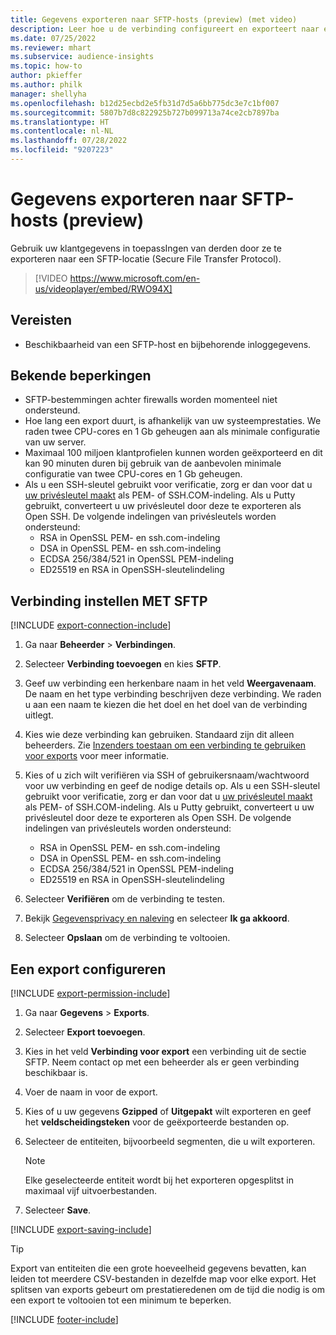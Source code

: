```yaml
---
title: Gegevens exporteren naar SFTP-hosts (preview) (met video)
description: Leer hoe u de verbinding configureert en exporteert naar een SFTP-locatie.
ms.date: 07/25/2022
ms.reviewer: mhart
ms.subservice: audience-insights
ms.topic: how-to
author: pkieffer
ms.author: philk
manager: shellyha
ms.openlocfilehash: b12d25ecbd2e5fb31d7d5a6bb775dc3e7c1bf007
ms.sourcegitcommit: 5807b7d8c822925b727b099713a74ce2cb7897ba
ms.translationtype: HT
ms.contentlocale: nl-NL
ms.lasthandoff: 07/28/2022
ms.locfileid: "9207223"
---
```

# <a name="export-data-to-sftp-hosts-preview"></a>Gegevens exporteren naar SFTP-hosts (preview)

Gebruik uw klantgegevens in toepassIngen van derden door ze te exporteren naar een SFTP-locatie (Secure File Transfer Protocol).

> [!VIDEO https://www.microsoft.com/en-us/videoplayer/embed/RWO94X]

## <a name="prerequisites"></a>Vereisten

- Beschikbaarheid van een SFTP-host en bijbehorende inloggegevens.

## <a name="known-limitations"></a>Bekende beperkingen

- SFTP-bestemmingen achter firewalls worden momenteel niet ondersteund.
- Hoe lang een export duurt, is afhankelijk van uw systeemprestaties. We raden twee CPU-cores en 1 Gb geheugen aan als minimale configuratie van uw server.
- Maximaal 100 miljoen klantprofielen kunnen worden geëxporteerd en dit kan 90 minuten duren bij gebruik van de aanbevolen minimale configuratie van twee CPU-cores en 1 Gb geheugen.
- Als u een SSH-sleutel gebruikt voor verificatie, zorg er dan voor dat u [uw privésleutel maakt](/azure/virtual-machines/linux/create-ssh-keys-detailed#basic-example) als PEM- of SSH.COM-indeling. Als u Putty gebruikt, converteert u uw privésleutel door deze te exporteren als Open SSH. De volgende indelingen van privésleutels worden ondersteund:
  - RSA in OpenSSL PEM- en ssh.com-indeling
  - DSA in OpenSSL PEM- en ssh.com-indeling
  - ECDSA 256/384/521 in OpenSSL PEM-indeling
  - ED25519 en RSA in OpenSSH-sleutelindeling

## <a name="set-up-connection-to-sftp"></a>Verbinding instellen MET SFTP

[!INCLUDE [export-connection-include](includes/export-connection-admn.md)]

1. Ga naar **Beheerder** > **Verbindingen**.

1. Selecteer **Verbinding toevoegen** en kies **SFTP**.

1. Geef uw verbinding een herkenbare naam in het veld **Weergavenaam**. De naam en het type verbinding beschrijven deze verbinding. We raden u aan een naam te kiezen die het doel en het doel van de verbinding uitlegt.

1. Kies wie deze verbinding kan gebruiken. Standaard zijn dit alleen beheerders. Zie [Inzenders toestaan om een verbinding te gebruiken voor exports](connections.md#allow-contributors-to-use-a-connection-for-exports) voor meer informatie.

1. Kies of u zich wilt verifiëren via SSH of gebruikersnaam/wachtwoord voor uw verbinding en geef de nodige details op. Als u een SSH-sleutel gebruikt voor verificatie, zorg er dan voor dat u [uw privésleutel maakt](/azure/virtual-machines/linux/create-ssh-keys-detailed#basic-example) als PEM- of SSH.COM-indeling. Als u Putty gebruikt, converteert u uw privésleutel door deze te exporteren als Open SSH. De volgende indelingen van privésleutels worden ondersteund:
   - RSA in OpenSSL PEM- en ssh.com-indeling
   - DSA in OpenSSL PEM- en ssh.com-indeling
   - ECDSA 256/384/521 in OpenSSL PEM-indeling
   - ED25519 en RSA in OpenSSH-sleutelindeling

1. Selecteer **Verifiëren** om de verbinding te testen.

1. Bekijk [Gegevensprivacy en naleving](connections.md#data-privacy-and-compliance) en selecteer **Ik ga akkoord**.

1. Selecteer **Opslaan** om de verbinding te voltooien.

## <a name="configure-an-export"></a>Een export configureren

[!INCLUDE [export-permission-include](includes/export-permission.md)]

1. Ga naar **Gegevens** > **Exports**.

1. Selecteer **Export toevoegen**.

1. Kies in het veld **Verbinding voor export** een verbinding uit de sectie SFTP. Neem contact op met een beheerder als er geen verbinding beschikbaar is.

1. Voer de naam in voor de export.

1. Kies of u uw gegevens **Gzipped** of **Uitgepakt** wilt exporteren en geef het **veldscheidingsteken** voor de geëxporteerde bestanden op.

1. Selecteer de entiteiten, bijvoorbeeld segmenten, die u wilt exporteren.

   > [!NOTE]
   > Elke geselecteerde entiteit wordt bij het exporteren opgesplitst in maximaal vijf uitvoerbestanden.

1. Selecteer **Save**.

[!INCLUDE [export-saving-include](includes/export-saving.md)]

> [!TIP]
> Export van entiteiten die een grote hoeveelheid gegevens bevatten, kan leiden tot meerdere CSV-bestanden in dezelfde map voor elke export. Het splitsen van exports gebeurt om prestatieredenen om de tijd die nodig is om een export te voltooien tot een minimum te beperken.

[!INCLUDE [footer-include](includes/footer-banner.md)]
